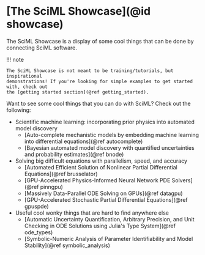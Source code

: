 # [The SciML Showcase](@id showcase)

The SciML Showcase is a display of some cool things that can be done by connecting SciML software.

!!! note

    The SciML Showcase is not meant to be training/tutorials, but inspirational
    demonstrations! If you're looking for simple examples to get started with, check out
    the [getting started section](@ref getting_started).

Want to see some cool things that you can do with SciML? Check out the following:

* Scientific machine learning: incorporating prior physics into automated model discovery
    * [Auto-complete mechanistic models by embedding machine learning into differential equations](@ref autocomplete)
    * [Bayesian automated model discovery with quantified uncertainties and probability estimates](@ref bnode)
* Solving big difficult equations with parallelism, speed, and accuracy
    * [Automated Efficient Solution of Nonlinear Partial Differential Equations](@ref brusselator)
    * [GPU-Accelerated Physics-Informed Neural Network PDE Solvers](@ref pinngpu)
    * [Massively Data-Parallel ODE Solving on GPUs](@ref datagpu)
    * [GPU-Accelerated Stochastic Partial Differential Equations](@ref gpuspde)
* Useful cool wonky things that are hard to find anywhere else
    * [Automatic Uncertainty Quantification, Arbitrary Precision, and Unit Checking in ODE Solutions using Julia's Type System](@ref ode_types)
    * [Symbolic-Numeric Analysis of Parameter Identifiability and Model Stability](@ref symbolic_analysis)
